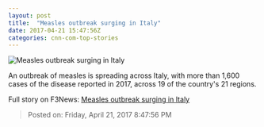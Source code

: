 ```yaml
---
layout: post
title:  "Measles outbreak surging in Italy"
date: 2017-04-21 15:47:56Z
categories: cnn-com-top-stories
---
```


![Measles outbreak surging in Italy](http://i2.cdn.cnn.com/cnnnext/dam/assets/160531160929-vaccine-vile-and-needle-super-tease.jpg)

An outbreak of measles is spreading across Italy, with more than 1,600 cases of the disease reported in 2017, across 19 of the country's 21 regions.


Full story on F3News: [Measles outbreak surging in Italy](http://www.f3nws.com/n/zgNNr)

> Posted on: Friday, April 21, 2017 8:47:56 PM
